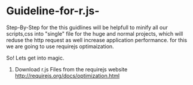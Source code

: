 # Guideline-for-r.js-
 
 Step-By-Step for the 
 this guidlines will be helpfull to minify all our scripts,css into "single" file for the huge and normal projects, which will reduse the http request as well increase application performance. for this we are going to use requirejs optimaization.
 
 So! Lets get into magic.

1. Download r.js Files from the requirejs website http://requirejs.org/docs/optimization.html
